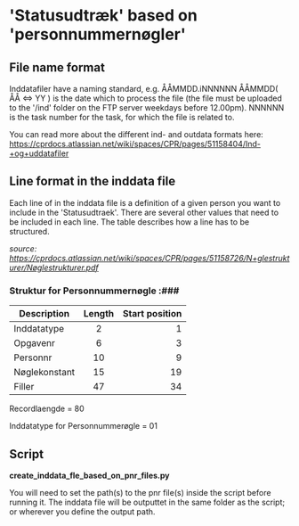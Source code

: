 # 'Statusudtræk' based on 'personnummernøgler'

## File name format

Inddatafiler have a naming standard, e.g. ÅÅMMDD.iNNNNNN
ÅÅMMDD( ÅÅ <=> YY ) is the date which to process the file (the file must be uploaded to the '/ind' folder on the FTP server weekdays before 12.00pm).
NNNNNN is the task number for the task, for which the file is related to.

You can read more about the different ind- and outdata formats here: https://cprdocs.atlassian.net/wiki/spaces/CPR/pages/51158404/Ind-+og+uddatafiler

## Line format in the inddata file

Each line of in the inddata file is a definition of a given person you want to include in the 'Statusudtraek'.
There are several other values that need to be included in each line. The table describes how a line has to be structured.

*source: https://cprdocs.atlassian.net/wiki/spaces/CPR/pages/51158726/N+glestrukturer/Nøglestrukturer.pdf*

### Struktur for Personnummernøgle :###

| Description   | Length        | Start position  | 
| ------------- |:-------------:| ---------------:|
| Inddatatype   | 2             | 1               | 
| Opgavenr      | 6             | 3               |
| Personnr      | 10            | 9               | 
| Nøglekonstant | 15            | 19              | 
| Filler        | 47            | 34              |

Recordlaengde = 80

Inddatatype for Personnummerøgle = 01

## Script

**create_inddata_fle_based_on_pnr_files.py**

You will need to set the path(s) to the pnr file(s) inside the script before running it.
The inddata file will be outputtet in the same folder as the script; or wherever you define the output path.


